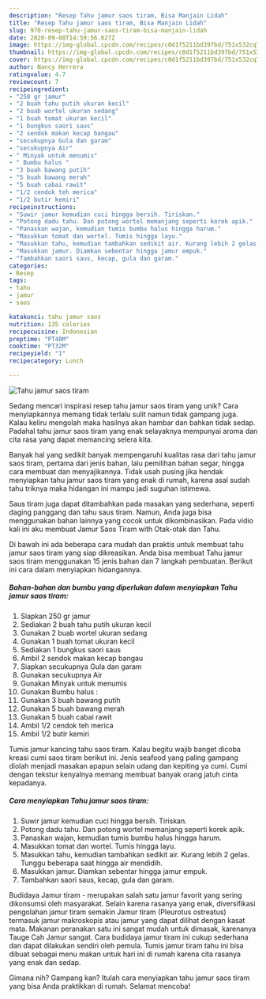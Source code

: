 ```yaml
---
description: "Resep Tahu jamur saos tiram, Bisa Manjain Lidah"
title: "Resep Tahu jamur saos tiram, Bisa Manjain Lidah"
slug: 970-resep-tahu-jamur-saos-tiram-bisa-manjain-lidah
date: 2020-09-08T14:59:56.627Z
image: https://img-global.cpcdn.com/recipes/c0d1f5211bd397bd/751x532cq70/tahu-jamur-saos-tiram-foto-resep-utama.jpg
thumbnail: https://img-global.cpcdn.com/recipes/c0d1f5211bd397bd/751x532cq70/tahu-jamur-saos-tiram-foto-resep-utama.jpg
cover: https://img-global.cpcdn.com/recipes/c0d1f5211bd397bd/751x532cq70/tahu-jamur-saos-tiram-foto-resep-utama.jpg
author: Nancy Herrera
ratingvalue: 4.7
reviewcount: 7
recipeingredient:
- "250 gr jamur"
- "2 buah tahu putih ukuran kecil"
- "2 buab wortel ukuran sedang"
- "1 buah tomat ukuran kecil"
- "1 bungkus saori saus"
- "2 sendok makan kecap bangau"
- "secukupnya Gula dan garam"
- "secukupnya Air"
- " Minyak untuk menumis"
- " Bumbu halus "
- "3 buah bawang putih"
- "5 buah bawang merah"
- "5 buah cabai rawit"
- "1/2 cendok teh merica"
- "1/2 butir kemiri"
recipeinstructions:
- "Suwir jamur kemudian cuci hingga bersih. Tiriskan."
- "Potong dadu tahu. Dan potong wortel memanjang seperti korek apik."
- "Panaskan wajan, kemudian tumis bumbu halus hingga harum."
- "Masukkan tomat dan wortel. Tumis hingga layu."
- "Masukkan tahu, kemudian tambahkan sedikit air. Kurang lebih 2 gelas. Tunggu beberapa saat hingga air mendidih."
- "Masukkan jamur. Diamkan sebentar hingga jamur empuk."
- "Tambahkan saori saus, kecap, gula dan garam."
categories:
- Resep
tags:
- tahu
- jamur
- saos

katakunci: tahu jamur saos 
nutrition: 135 calories
recipecuisine: Indonesian
preptime: "PT40M"
cooktime: "PT32M"
recipeyield: "1"
recipecategory: Lunch

---
```



![Tahu jamur saos tiram](https://img-global.cpcdn.com/recipes/c0d1f5211bd397bd/751x532cq70/tahu-jamur-saos-tiram-foto-resep-utama.jpg)

Sedang mencari inspirasi resep tahu jamur saos tiram yang unik? Cara menyiapkannya memang tidak terlalu sulit namun tidak gampang juga. Kalau keliru mengolah maka hasilnya akan hambar dan bahkan tidak sedap. Padahal tahu jamur saos tiram yang enak selayaknya mempunyai aroma dan cita rasa yang dapat memancing selera kita.

Banyak hal yang sedikit banyak mempengaruhi kualitas rasa dari tahu jamur saos tiram, pertama dari jenis bahan, lalu pemilihan bahan segar, hingga cara membuat dan menyajikannya. Tidak usah pusing jika hendak menyiapkan tahu jamur saos tiram yang enak di rumah, karena asal sudah tahu triknya maka hidangan ini mampu jadi suguhan istimewa.

Saus tiram juga dapat ditambahkan pada masakan yang sederhana, seperti daging panggang dan tahu saus tiram. Namun, Anda juga bisa menggunakan bahan lainnya yang cocok untuk dikombinasikan. Pada vidio kali ini aku membuat Jamur Saos Tiram with Otak-otak dan Tahu.


Di bawah ini ada beberapa cara mudah dan praktis untuk membuat tahu jamur saos tiram yang siap dikreasikan. Anda bisa membuat Tahu jamur saos tiram menggunakan 15 jenis bahan dan 7 langkah pembuatan. Berikut ini cara dalam menyiapkan hidangannya.

<!--inarticleads1-->

##### Bahan-bahan dan bumbu yang diperlukan dalam menyiapkan Tahu jamur saos tiram:

1. Siapkan 250 gr jamur
1. Sediakan 2 buah tahu putih ukuran kecil
1. Gunakan 2 buab wortel ukuran sedang
1. Gunakan 1 buah tomat ukuran kecil
1. Sediakan 1 bungkus saori saus
1. Ambil 2 sendok makan kecap bangau
1. Siapkan secukupnya Gula dan garam
1. Gunakan secukupnya Air
1. Gunakan  Minyak untuk menumis
1. Gunakan  Bumbu halus :
1. Gunakan 3 buah bawang putih
1. Gunakan 5 buah bawang merah
1. Gunakan 5 buah cabai rawit
1. Ambil 1/2 cendok teh merica
1. Ambil 1/2 butir kemiri


Tumis jamur kancing tahu saos tiram. Kalau begitu wajib banget dicoba kreasi cumi saos tiram berikut ini. Jenis seafood yang paling gampang diolah menjadi masakan apapun selain udang dan kepiting ya cumi. Cumi dengan tekstur kenyalnya memang membuat banyak orang jatuh cinta kepadanya. 

<!--inarticleads2-->

##### Cara menyiapkan Tahu jamur saos tiram:

1. Suwir jamur kemudian cuci hingga bersih. Tiriskan.
1. Potong dadu tahu. Dan potong wortel memanjang seperti korek apik.
1. Panaskan wajan, kemudian tumis bumbu halus hingga harum.
1. Masukkan tomat dan wortel. Tumis hingga layu.
1. Masukkan tahu, kemudian tambahkan sedikit air. Kurang lebih 2 gelas. Tunggu beberapa saat hingga air mendidih.
1. Masukkan jamur. Diamkan sebentar hingga jamur empuk.
1. Tambahkan saori saus, kecap, gula dan garam.


Budidaya Jamur tiram - merupakan salah satu jamur favorit yang sering dikonsumsi oleh masyarakat. Selain karena rasanya yang enak, diversifikasi pengolahan jamur tiram semakin Jamur tiram (Pleurotus ostreatus) termasuk jamur makroskopis atau jamur yang dapat dilihat dengan kasat mata. Makanan peranakan satu ini sangat mudah untuk dimasak, karenanya Tauge Cah Jamur sangat. Cara budidaya jamur tiram ini cukup sederhana dan dapat dilakukan sendiri oleh pemula. Tumis jamur tiram tahu ini bisa dibuat sebagai menu makan untuk hari ini di rumah karena cita rasanya yang enak dan sedap. 

Gimana nih? Gampang kan? Itulah cara menyiapkan tahu jamur saos tiram yang bisa Anda praktikkan di rumah. Selamat mencoba!
